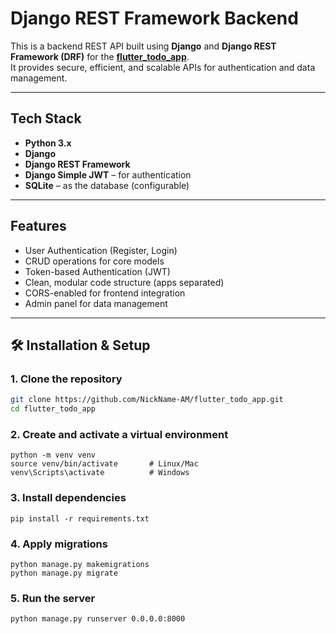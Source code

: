 # Django REST Framework Backend

This is a backend REST API built using **Django** and **Django REST Framework (DRF)** for the **[flutter_todo_app](https://github.com/NickName-AM/flutter_todo_app)**.  
It provides secure, efficient, and scalable APIs for authentication and data management.

---

## Tech Stack

- **Python 3.x**
- **Django**
- **Django REST Framework**
- **Django Simple JWT** – for authentication
- **SQLite** – as the database (configurable)

---

## Features

- User Authentication (Register, Login)
- CRUD operations for core models
- Token-based Authentication (JWT)
- Clean, modular code structure (apps separated)
- CORS-enabled for frontend integration
- Admin panel for data management

---

## 🛠️ Installation & Setup

### 1. Clone the repository
```bash
git clone https://github.com/NickName-AM/flutter_todo_app.git
cd flutter_todo_app
```

### 2. Create and activate a virtual environment
```
python -m venv venv
source venv/bin/activate       # Linux/Mac
venv\Scripts\activate          # Windows
```

### 3. Install dependencies
```
pip install -r requirements.txt
```

### 4. Apply migrations
```
python manage.py makemigrations
python manage.py migrate
```

### 5. Run the server
```
python manage.py runserver 0.0.0.0:8000
```